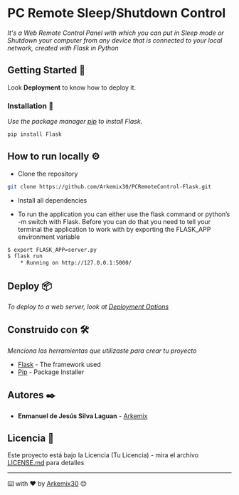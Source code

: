 # PC Remote Sleep/Shutdown Control 

_It's a Web Remote Control Panel with which you can put in Sleep mode or Shutdown your computer from any device that is connected to your local network, created with Flask in Python_

## Getting Started 🚀



Look **Deployment** to know how to deploy it.


### Installation 🔧

_Use the package manager [pip](https://pip.pypa.io/en/stable/) to install Flask._

```bash
pip install Flask
```

## How to run locally ⚙️

* Clone the repository
```bash
git clone https://github.com/Arkemix30/PCRemoteControl-Flask.git
```
* Install all dependencies

* To run the application you can either use the flask command or python’s -m switch with Flask. Before you can do that you need to tell your terminal the application to work with by exporting the FLASK_APP environment variable
```bash
$ export FLASK_APP=server.py
$ flask run
    * Running on http://127.0.0.1:5000/
```
## Deploy 📦

_To deploy to a web server, look at [Deployment Options](https://flask.palletsprojects.com/en/1.1.x/deploying/#deployment)_

## Construido con 🛠️

_Menciona las herramientas que utilizaste para crear tu proyecto_

* [Flask](https://flask.palletsprojects.com/en/1.1.x/) - The framework used
* [Pip](https://pip.pypa.io/en/stable/) - Package Installer
## Autores ✒️

* **Enmanuel de Jesús Silva Laguan** - [Arkemix](https://github.com/Arkemix30)
## Licencia 📄

Este proyecto está bajo la Licencia (Tu Licencia) - mira el archivo [LICENSE.md](LICENSE.md) para detalles

---
⌨️ with ❤️ by [Arkemix30](https://github.com/Arkemix) 😊